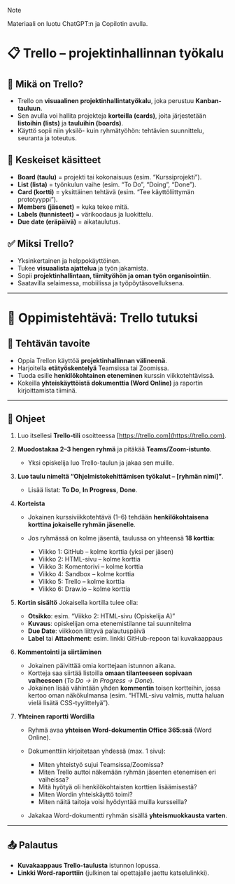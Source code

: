 > [!NOTE]
> Materiaali on luotu ChatGPT:n ja Copilotin avulla.

# 📋 Trello – projektinhallinnan työkalu

## 🔎 Mikä on Trello?

* Trello on **visuaalinen projektinhallintatyökalu**, joka perustuu **Kanban-tauluun**.
* Sen avulla voi hallita projekteja **korteilla (cards)**, joita järjestetään **listoihin (lists)** ja **tauluihin (boards)**.
* Käyttö sopii niin yksilö- kuin ryhmätyöhön: tehtävien suunnittelu, seuranta ja toteutus.

## 🧩 Keskeiset käsitteet

* **Board (taulu)** = projekti tai kokonaisuus (esim. “Kurssiprojekti”).
* **List (lista)** = työnkulun vaihe (esim. “To Do”, “Doing”, “Done”).
* **Card (kortti)** = yksittäinen tehtävä (esim. “Tee käyttöliittymän prototyyppi”).
* **Members (jäsenet)** = kuka tekee mitä.
* **Labels (tunnisteet)** = värikoodaus ja luokittelu.
* **Due date (eräpäivä)** = aikataulutus.

## ✅ Miksi Trello?

* Yksinkertainen ja helppokäyttöinen.
* Tukee **visuaalista ajattelua** ja työn jakamista.
* Sopii **projektinhallintaan, tiimityöhön ja oman työn organisointiin**.
* Saatavilla selaimessa, mobiilissa ja työpöytäsovelluksena.

---

# 📝 Oppimistehtävä: Trello tutuksi

## 🎯 Tehtävän tavoite

* Oppia Trellon käyttöä **projektinhallinnan välineenä**.
* Harjoitella **etätyöskentelyä** Teamsissa tai Zoomissa.
* Tuoda esille **henkilökohtainen eteneminen** kurssin viikkotehtävissä.
* Kokeilla **yhteiskäyttöistä dokumenttia (Word Online)** ja raportin kirjoittamista tiiminä.

---

## 🔧 Ohjeet

1. Luo itsellesi **Trello-tili** osoitteessa [https://trello.com](https://trello.com).
2. **Muodostakaa 2–3 hengen ryhmä** ja pitäkää **Teams/Zoom-istunto**.

   * Yksi opiskelija luo Trello-taulun ja jakaa sen muille.

3. **Luo taulu nimeltä “Ohjelmistokehittämisen työkalut – \[ryhmän nimi]”**.

   * Lisää listat: **To Do**, **In Progress**, **Done**.

4. **Korteista**

   * Jokainen kurssiviikkotehtävä (1–6) tehdään **henkilökohtaisena korttina jokaiselle ryhmän jäsenelle**.
   * Jos ryhmässä on kolme jäsentä, taulussa on yhteensä **18 korttia**:

     * Viikko 1: GitHub – kolme korttia (yksi per jäsen)
     * Viikko 2: HTML-sivu – kolme korttia
     * Viikko 3: Komentorivi – kolme korttia
     * Viikko 4: Sandbox – kolme korttia
     * Viikko 5: Trello – kolme korttia
     * Viikko 6: Draw\.io – kolme korttia

5. **Kortin sisältö**
   Jokaisella kortilla tulee olla:

   * **Otsikko**: esim. “Viikko 2: HTML-sivu (Opiskelija A)”
   * **Kuvaus**: opiskelijan oma etenemistilanne tai suunnitelma
   * **Due Date**: viikkoon liittyvä palautuspäivä
   * **Label** tai **Attachment**: esim. linkki GitHub-repoon tai kuvakaappaus

6. **Kommentointi ja siirtäminen**

   * Jokainen päivittää omia korttejaan istunnon aikana.
   * Kortteja saa siirtää listoilla **omaan tilanteeseen sopivaan vaiheeseen** (*To Do → In Progress → Done*).
   * Jokainen lisää vähintään yhden **kommentin** toisen kortteihin, jossa kertoo oman näkökulmansa (esim. “HTML-sivu valmis, mutta haluan vielä lisätä CSS-tyylittelyä”).

7. **Yhteinen raportti Wordilla**

   * Ryhmä avaa **yhteisen Word-dokumentin Office 365\:ssä** (Word Online).
   * Dokumenttiin kirjoitetaan yhdessä (max. 1 sivu):

     * Miten yhteistyö sujui Teamsissa/Zoomissa?
     * Miten Trello auttoi näkemään ryhmän jäsenten etenemisen eri vaiheissa?
     * Mitä hyötyä oli henkilökohtaisten korttien lisäämisestä?
     * Miten Wordin yhteiskäyttö toimi?
     * Miten näitä taitoja voisi hyödyntää muilla kursseilla?
   * Jakakaa Word-dokumentti ryhmän sisällä **yhteismuokkausta varten**.

---

## 📤 Palautus

   * **Kuvakaappaus Trello-taulusta** istunnon lopussa.
   * **Linkki Word-raporttiin** (julkinen tai opettajalle jaettu katselulinkki).